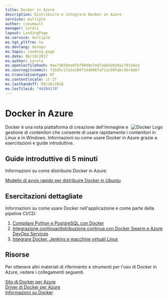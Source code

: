 ```yaml
---
title: Docker in Azure
description: Distribuire e integrare Docker in Azure
services: multiple
author: czeumault
manager: carolz
layout: LandingPage
ms.service: multiple
ms.tgt_pltfrm: na
ms.devlang: devops
ms.topic: landing-page
ms.date: 06/19/2017
ms.author: carolz
ms.openlocfilehash: 9ae73659ee8fbf9099e7e8fab65e020a170126e3
ms.sourcegitcommit: f3bd5c17a3a189f144008faf1acb9fabc5bc9ab7
ms.translationtype: HT
ms.contentlocale: it-IT
ms.lasthandoff: 09/10/2018
ms.locfileid: "44304170"
---
```

<div class="content">
   <h1>Docker in Azure</h1>   
    <div class="introHolder" style="justify-content: space-between;">
    <div class="intro" style="min-width: 200px">
     <img src="media/Docker.png" align="right" alt="Docker Logo">
Docker è una nota piattaforma di creazione dell'immagine e gestione di contenitori che consente di usare rapidamente i contenitori in Linux e in Windows.  Informazioni su come usare Docker in Azure grazie a esercitazioni e guide introduttive.
    </div>
    </div>
<h2>Guide introduttive di 5 minuti</h2>
<p>Informazioni su come distribuire Docker in Azure:</p>
<a href="https://azuremarketplace.microsoft.com/en-us/marketplace/apps/CanonicalandMSOpenTech.DockerOnUbuntuServer1404LTS">Modello di avvio rapido per distribuire Docker in Ubuntu</a><br/>
<h2>Esercitazioni dettagliate</h2>
<p>Informazioni su come usare Docker nell'applicazione e come parte della pipeline CI/CD:</p>
<ol>
  <li><a href="/azure/app-service-web/app-service-web-tutorial-docker-python-postgresql-app">Compilare Python e PostgreSQL con Docker</a></li>
  <li><a href="/azure/container-service/container-service-docker-swarm-mode-setup-ci-cd-acs-engine">Integrazione continua/distribuzione continua con Docker Swarm e Azure DevOps Services</a></li>
  <li><a href="/azure/virtual-machines/linux/tutorial-jenkins-github-docker-cicd">Integrare Docker, Jenkins e macchine virtuali Linux</a></li>
</ol>
<h2>Risorse</h2>
<p>Per ottenere altri materiali di riferimento e strumenti per l'uso di Docker in Azure, vedere i collegamenti seguenti.</p>
<a href="https://www.docker.com/docker-azure">Sito di Docker per Azure</a><br/>
<a href="https://docs.docker.com/machine/drivers/azure/">Driver di Docker per Azure</a><br/>
<a href="https://docker.com">Informazioni su Docker</a><br/>
</div>